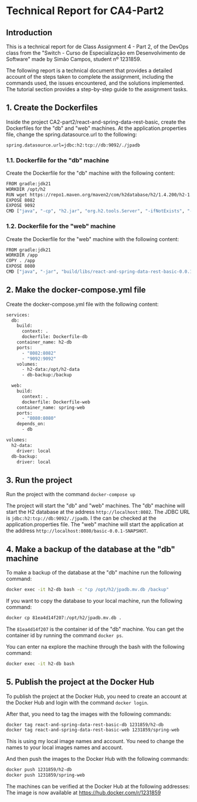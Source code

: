 # Technical Report for CA4-Part2

## Introduction

This is a technical report for de Class Assignment 4 - Part 2, of the DevOps class from the "Switch - Curso de Especialização em Desenvolvimento de Software" made by Simão Campos, student nº 1231859.

The following report is a technical document that provides a detailed account of the steps taken to complete the assignment, including the commands used, the issues encountered, and the solutions implemented. The tutorial section provides a step-by-step guide to the assignment tasks.

## 1. Create the Dockerfiles

Inside the project CA2-part2/react-and-spring-data-rest-basic, create the Dockerfiles for the "db" and "web" machines.
At the application.properties file, change the spring.datasource.url to the following:
```bash
spring.datasource.url=jdbc:h2:tcp://db:9092/./jpadb
```

### 1.1. Dockerfile for the "db" machine

Create the Dockerfile for the "db" machine with the following content:

```bash
FROM gradle:jdk21
WORKDIR /opt/h2
RUN wget https://repo1.maven.org/maven2/com/h2database/h2/1.4.200/h2-1.4.200.jar -O h2.jar
EXPOSE 8082
EXPOSE 9092
CMD ["java", "-cp", "h2.jar", "org.h2.tools.Server", "-ifNotExists", "-web", "-webAllowOthers", "-webPort", "8082", "-tcp", "-tcpAllowOthers", "-tcpPort", "9092"]
```

### 1.2. Dockerfile for the "web" machine

Create the Dockerfile for the "web" machine with the following content:

```bash
FROM gradle:jdk21
WORKDIR /app
COPY . /app
EXPOSE 8080
CMD ["java", "-jar", "build/libs/react-and-spring-data-rest-basic-0.0.1-SNAPSHOT.jar"]
```

## 2. Make the docker-compose.yml file

Create the docker-compose.yml file with the following content:

```bash
services:
  db:
    build:
      context: .
      dockerfile: Dockerfile-db
    container_name: h2-db
    ports:
      - "8082:8082"
      - "9092:9092"
    volumes:
      - h2-data:/opt/h2-data
      - db-backup:/backup

  web:
    build:
      context: .
      dockerfile: Dockerfile-web
    container_name: spring-web
    ports:
      - "8080:8080"
    depends_on:
      - db

volumes:
  h2-data:
    driver: local
  db-backup:
    driver: local
```

## 3. Run the project

Run the project with the command `docker-compose up`

The project will start the "db" and "web" machines.
The "db" machine will start the H2 database at the address `http://localhost:8082`. 
The JDBC URL is `jdbc:h2:tcp://db:9092/./jpadb`. I the can be checked at the application.properties file.
The "web" machine will start the application at the address `http://localhost:8080/basic-0.0.1-SNAPSHOT`.

## 4. Make a backup of the database at the "db" machine

To make a backup of the database at the "db" machine run the following command:

```bash
docker exec -it h2-db bash -c "cp /opt/h2/jpadb.mv.db /backup"
```

If you want to copy the database to your local machine, run the following command:

```bash
docker cp 81ea4d14f207:/opt/h2/jpadb.mv.db .
```

The `81ea4d14f207` is the container id of the "db" machine. You can get the container id by running the command `docker ps`.

You can enter na explore the machine through the bash with the following command:

```bash 
docker exec -it h2-db bash
```

## 5. Publish the project at the Docker Hub

To publish the project at the Docker Hub, you need to create an account at the Docker Hub and login with the command `docker login`.

After that, you need to tag the images with the following commands:

```bash
docker tag react-and-spring-data-rest-basic-db 1231859/h2-db
docker tag react-and-spring-data-rest-basic-web 1231859/spring-web
```
This is using my local image names and account. You need to change the names to your local images names and account.

And then push the images to the Docker Hub with the following commands:

```bash
docker push 1231859/h2-db
docker push 1231859/spring-web
```

The machines can be verified at the Docker Hub at the following addresses: The image is now available at https://hub.docker.com/r/1231859
